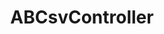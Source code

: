 ---
title: ABCsvController
layout: module
mod: 'module:ABCsvController'
category: api-controllers
---